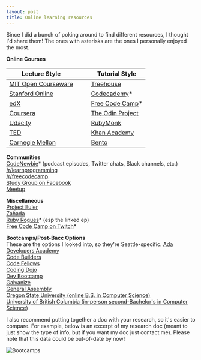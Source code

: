 ```yaml
---
layout: post
title: Online learning resources
---
```


Since I did a bunch of poking around to find different resources, I thought I'd share them! The ones with asterisks are the ones
I personally enjoyed the most.

**Online Courses**  

| Lecture Style                                           |    |    | Tutorial Style                                    |
| --------------------------------------------------------|----|----| -------------------                               |
| [MIT Open Courseware](http://ocw.mit.edu/index.htm)     |    |    | [Treehouse](https://teamtreehouse.com/)           |
| [Stanford Online](http://online.stanford.edu/courses)   |    |    | [Codecademy](https://www.codecademy.com/)*        |
| [edX](https://www.edx.org/)                             |    |    | [Free Code Camp](http://www.freecodecamp.com/)*   |
| [Coursera](https://www.coursera.org/)                   |    |    | [The Odin Project](http://www.theodinproject.com/)|
| [Udacity](https://www.udacity.com/)                     |    |    | [RubyMonk](https://rubymonk.com/)                 |
| [TED](http://ed.ted.com/)                               |    |    | [Khan Academy](https://www.khanacademy.org/)      |
| [Carnegie Mellon](http://oli.cmu.edu/)                  |    |    | [Bento](https://www.bento.io/)                    |

**Communities**  
[CodeNewbie](http://www.codenewbie.org/)* (podcast episodes, Twitter chats, Slack channels, etc.)  
[/r/learnprogramming](https://www.reddit.com/r/learnprogramming)  
[/r/freecodecamp](https://www.reddit.com/r/freecodecamp)  
[Study Group on Facebook](https://www.facebook.com/groups/TOPSTUDYGROUP/)  
[Meetup](http://www.meetup.com/)  

**Miscellaneous**  
[Project Euler](https://projecteuler.net/)  
[Zahada](http://www.mcgov.co.uk/zahada.html)  
[Ruby Rogues](https://devchat.tv/ruby-rogues/131-rr-how-to-learn)* (esp the linked ep)  
[Free Code Camp on Twitch](https://www.twitch.tv/freecodecamp)*  

**Bootcamps/Post-Bacc Options**  
These are the options I looked into, so they're Seattle-specific. 
[Ada Developers Academy](http://adadevelopersacademy.org/)  
[Code Builders](http://code.builders/)  
[Code Fellows](https://www.codefellows.org/)  
[Coding Dojo](http://www.codingdojo.com/)  
[Dev Bootcamp](http://devbootcamp.com/)  
[Galvanize](http://www.galvanize.com/)  
[General Assembly](https://generalassemb.ly/)  
[Oregon State University (online B.S. in Computer Science)](http://eecs.oregonstate.edu/online-cs-students)  
[University of British Columbia (in-person second-Bachelor's in Computer Science)](https://www.cs.ubc.ca/students/undergrad/programs/second-degree)  

I also recommend putting together a doc with your research, so it's easier to compare. For example, below is an excerpt of my research doc (meant to just show the type of info, but if you want my doc just contact me). Please note that this data could be out-of-date by now!  

![Bootcamps](http://i.imgur.com/rVlHF3h.png)

